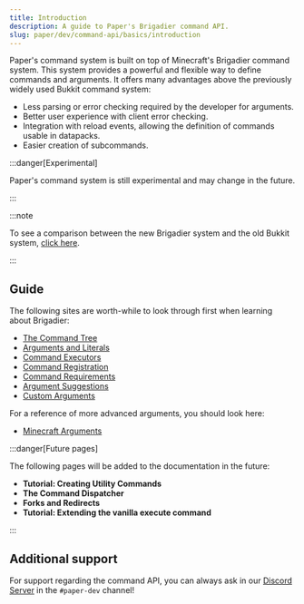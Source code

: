 ```yaml
---
title: Introduction
description: A guide to Paper's Brigadier command API.
slug: paper/dev/command-api/basics/introduction
---
```


Paper's command system is built on top of Minecraft's Brigadier command system. This system provides a powerful and flexible way to define commands and arguments.
It offers many advantages above the previously widely used Bukkit command system:
- Less parsing or error checking required by the developer for arguments.
- Better user experience with client error checking.
- Integration with reload events, allowing the definition of commands usable in datapacks.
- Easier creation of subcommands.

:::danger[Experimental]

Paper's command system is still experimental and may change in the future.

:::

:::note

To see a comparison between the new Brigadier system and the old Bukkit system, [click here](../misc/comparison-bukkit-brigadier).

:::

## Guide
The following sites are worth-while to look through first when learning about Brigadier:
- [The Command Tree](/paper/dev/command-api/basics/command-tree)
- [Arguments and Literals](/paper/dev/command-api/basics/arguments-and-literals)
- [Command Executors](/paper/dev/command-api/basics/executors)
- [Command Registration](/paper/dev/command-api/basics/registration)
- [Command Requirements](/paper/dev/command-api/basics/requirements)
- [Argument Suggestions](/paper/dev/command-api/basics/argument-suggestions)
- [Custom Arguments](/paper/dev/command-api/basics/custom-arguments)

For a reference of more advanced arguments, you should look here:
- [Minecraft Arguments](/paper/dev/command-api/arguments/minecraft)

:::danger[Future pages]

The following pages will be added to the documentation in the future:

- **Tutorial: Creating Utility Commands**
- **The Command Dispatcher**
- **Forks and Redirects**
- **Tutorial: Extending the vanilla execute command**

:::

## Additional support
For support regarding the command API, you can always ask in our [Discord Server](https://discord.gg/PaperMC) in the `#paper-dev` channel!
